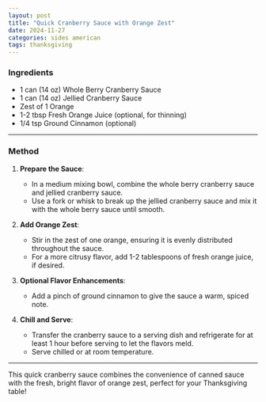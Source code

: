 ```yaml
---
layout: post
title: "Quick Cranberry Sauce with Orange Zest"
date: 2024-11-27
categories: sides american
tags: thanksgiving
---
```


### Ingredients
- 1 can (14 oz) Whole Berry Cranberry Sauce
- 1 can (14 oz) Jellied Cranberry Sauce
- Zest of 1 Orange
- 1-2 tbsp Fresh Orange Juice (optional, for thinning)
- 1/4 tsp Ground Cinnamon (optional)

---

### Method

1. **Prepare the Sauce**:
   - In a medium mixing bowl, combine the whole berry cranberry sauce and jellied cranberry sauce.
   - Use a fork or whisk to break up the jellied cranberry sauce and mix it with the whole berry sauce until smooth.

2. **Add Orange Zest**:
   - Stir in the zest of one orange, ensuring it is evenly distributed throughout the sauce.
   - For a more citrusy flavor, add 1-2 tablespoons of fresh orange juice, if desired.

3. **Optional Flavor Enhancements**:
   - Add a pinch of ground cinnamon to give the sauce a warm, spiced note.

4. **Chill and Serve**:
   - Transfer the cranberry sauce to a serving dish and refrigerate for at least 1 hour before serving to let the flavors meld.
   - Serve chilled or at room temperature.

---

This quick cranberry sauce combines the convenience of canned sauce with the fresh, bright flavor of orange zest, perfect for your Thanksgiving table!
